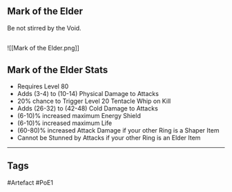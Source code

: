 ## Mark of the Elder
Be not stirred by the Void.
##
![[Mark of the Elder.png]]
## Mark of the Elder Stats
- Requires Level 80
- Adds (3-4) to (10-14) Physical Damage to Attacks
- 20% chance to Trigger Level 20 Tentacle Whip on Kill
- Adds (26-32) to (42-48) Cold Damage to Attacks
- (6-10)% increased maximum Energy Shield
- (6-10)% increased maximum Life
- (60-80)% increased Attack Damage if your other Ring is a Shaper Item
- Cannot be Stunned by Attacks if your other Ring is an Elder Item


---
## Tags
#Artefact
#PoE1